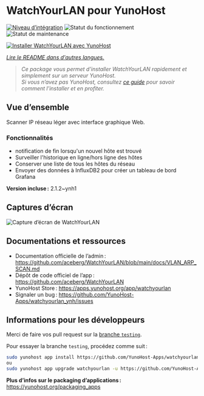 <!--
Nota bene : ce README est automatiquement généré par <https://github.com/YunoHost/apps/tree/master/tools/readme_generator>
Il NE doit PAS être modifié à la main.
-->

# WatchYourLAN pour YunoHost

[![Niveau d’intégration](https://apps.yunohost.org/badge/integration/watchyourlan)](https://ci-apps.yunohost.org/ci/apps/watchyourlan/)
![Statut du fonctionnement](https://apps.yunohost.org/badge/state/watchyourlan)
![Statut de maintenance](https://apps.yunohost.org/badge/maintained/watchyourlan)

[![Installer WatchYourLAN avec YunoHost](https://install-app.yunohost.org/install-with-yunohost.svg)](https://install-app.yunohost.org/?app=watchyourlan)

*[Lire le README dans d'autres langues.](./ALL_README.md)*

> *Ce package vous permet d’installer WatchYourLAN rapidement et simplement sur un serveur YunoHost.*  
> *Si vous n’avez pas YunoHost, consultez [ce guide](https://yunohost.org/install) pour savoir comment l’installer et en profiter.*

## Vue d’ensemble

Scanner IP réseau léger avec interface graphique Web.

### Fonctionnalités

- notification de fin lorsqu'un nouvel hôte est trouvé
- Surveiller l'historique en ligne/hors ligne des hôtes
- Conserver une liste de tous les hôtes du réseau
- Envoyer des données à InfluxDB2 pour créer un tableau de bord Grafana


**Version incluse :** 2.1.2~ynh1

## Captures d’écran

![Capture d’écran de WatchYourLAN](./doc/screenshots/Screenshot.png)

## Documentations et ressources

- Documentation officielle de l’admin : <https://github.com/aceberg/WatchYourLAN/blob/main/docs/VLAN_ARP_SCAN.md>
- Dépôt de code officiel de l’app : <https://github.com/aceberg/WatchYourLAN>
- YunoHost Store : <https://apps.yunohost.org/app/watchyourlan>
- Signaler un bug : <https://github.com/YunoHost-Apps/watchyourlan_ynh/issues>

## Informations pour les développeurs

Merci de faire vos pull request sur la [branche `testing`](https://github.com/YunoHost-Apps/watchyourlan_ynh/tree/testing).

Pour essayer la branche `testing`, procédez comme suit :

```bash
sudo yunohost app install https://github.com/YunoHost-Apps/watchyourlan_ynh/tree/testing --debug
ou
sudo yunohost app upgrade watchyourlan -u https://github.com/YunoHost-Apps/watchyourlan_ynh/tree/testing --debug
```

**Plus d’infos sur le packaging d’applications :** <https://yunohost.org/packaging_apps>
